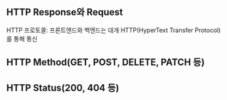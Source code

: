## HTTP Response와 Request
HTTP 프로토콜: 프론트엔드와 백엔드는 대개 HTTP(HyperText Transfer Protocol)를 통해 통신


## HTTP Method(GET, POST, DELETE, PATCH 등)


## HTTP Status(200, 404 등)